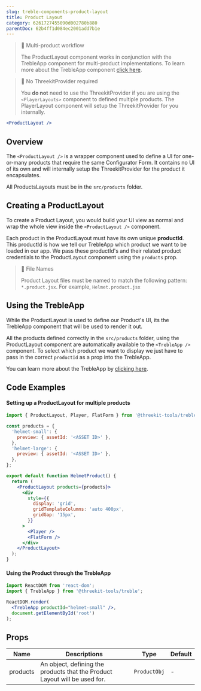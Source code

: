```yaml
---
slug: treble-components-product-layout
title: Product Layout
category: 6261727455090d002780b880
parentDoc: 62b4ff1d084ec2001add7b1e
---
```


> 📘 Multi-product workflow
>
> The ProductLayout component works in conjunction with the TrebleApp component for multi-product implementations. To learn more about the TrebleApp component [click here](components-treble-app).

> 🚧 No ThreekitProvider required
>
> You **do not** need to use the ThreekitProvider if you are using the `<PlayerLayouts>` component to defined multiple products. The PlayerLayout component will setup the ThreekitProvider for you internally.

```jsx
<ProductLayout />
```

## Overview

The `<ProductLayout />` is a wrapper component used to define a UI for one-or-many products that require the same Configurator Form. It contains no UI of its own and will internally setup the ThreekitProvider for the product it encapsulates.

All ProductsLayouts must be in the `src/products` folder.

## Creating a ProductLayout

To create a Product Layout, you would build your UI view as normal and wrap the whole view inside the `<ProductLayout />` component.

Each product in the ProductLayout must have its own unique **productId**. This productId is how we tell our TrebleApp which product we want to be loaded in our app. We pass these productId's and their related product credentials to the ProductLayout component using the `products` prop.

> 🚧 File Names
>
> Product Layout files must be named to match the following pattern: `*.product.jsx`. For example, `Helmet.product.jsx`

## Using the TrebleApp

While the ProductLayout is used to define our Product's UI, its the TrebleApp component that will be used to render it out.

All the products defined correctly in the `src/products` folder, using the ProductLayout component are automatically available to the `<TrebleApp />` component. To select which product we want to display we just have to pass in the correct `productId` as a prop into the TrebleApp.

You can learn more about the TrebleApp by [clicking here](components-treble-app).

## Code Examples

#### Setting up a ProductLayout for multiple products

```jsx
import { ProductLayout, Player, FlatForm } from '@threekit-tools/treble';

const products = {
  'helmet-small': {
    preview: { assetId: '<ASSET ID>' },
  },
  'helmet-large': {
    preview: { assetId: '<ASSET ID>' },
  },
};

export default function HelmetProduct() {
  return (
    <ProductLayout products={products}>
      <div
        style={{
          display: 'grid',
          gridTemplateColumns: 'auto 400px',
          gridGap: '15px',
        }}
      >
        <Player />
        <FlatForm />
      </div>
    </ProductLayout>
  );
}
```

#### Using the Product through the TrebleApp

```jsx
import ReactDOM from 'react-dom';
import { TrebleApp } from '@threekit-tools/treble';

ReactDOM.render(
  <TrebleApp productId="helmet-small" />,
  document.getElementById('root')
);
```

## Props

| Name     | Descriptions                                                               | Type         | Default |
| -------- | -------------------------------------------------------------------------- | ------------ | ------- |
| products | An object, defining the products that the Product Layout will be used for. | `ProductObj` | -       |

